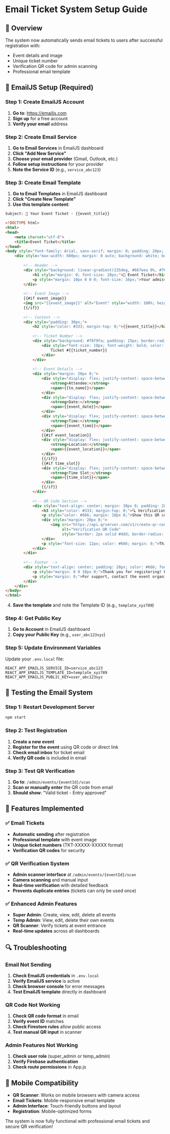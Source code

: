 # Email Ticket System Setup Guide

## 🎯 Overview
The system now automatically sends email tickets to users after successful registration with:
- Event details and image
- Unique ticket number
- Verification QR code for admin scanning
- Professional email template

## 🔧 EmailJS Setup (Required)

### Step 1: Create EmailJS Account
1. **Go to**: https://emailjs.com
2. **Sign up** for a free account
3. **Verify your email** address

### Step 2: Create Email Service
1. **Go to Email Services** in EmailJS dashboard
2. **Click "Add New Service"**
3. **Choose your email provider** (Gmail, Outlook, etc.)
4. **Follow setup instructions** for your provider
5. **Note the Service ID** (e.g., `service_abc123`)

### Step 3: Create Email Template
1. **Go to Email Templates** in EmailJS dashboard
2. **Click "Create New Template"**
3. **Use this template content**:

```html
Subject: 🎫 Your Event Ticket - {{event_title}}

<!DOCTYPE html>
<html>
<head>
    <meta charset="utf-8">
    <title>Event Ticket</title>
</head>
<body style="font-family: Arial, sans-serif; margin: 0; padding: 20px; background-color: #f5f5f5;">
    <div style="max-width: 600px; margin: 0 auto; background: white; border-radius: 10px; overflow: hidden; box-shadow: 0 4px 6px rgba(0,0,0,0.1);">
        
        <!-- Header -->
        <div style="background: linear-gradient(135deg, #667eea 0%, #764ba2 100%); color: white; padding: 30px; text-align: center;">
            <h1 style="margin: 0; font-size: 28px;">🎫 Event Ticket</h1>
            <p style="margin: 10px 0 0 0; font-size: 16px;">Your admission pass</p>
        </div>
        
        <!-- Event Image -->
        {{#if event_image}}
        <img src="{{event_image}}" alt="Event" style="width: 100%; height: 200px; object-fit: cover;">
        {{/if}}
        
        <!-- Content -->
        <div style="padding: 30px;">
            <h2 style="color: #333; margin-top: 0;">{{event_title}}</h2>
            
            <!-- Ticket Number -->
            <div style="background: #f8f9fa; padding: 15px; border-radius: 5px; margin: 20px 0; text-align: center;">
                <div style="font-size: 18px; font-weight: bold; color: #333;">
                    Ticket #{{ticket_number}}
                </div>
            </div>
            
            <!-- Event Details -->
            <div style="margin: 20px 0;">
                <div style="display: flex; justify-content: space-between; padding: 10px 0; border-bottom: 1px solid #eee;">
                    <strong>Attendee:</strong>
                    <span>{{to_name}}</span>
                </div>
                <div style="display: flex; justify-content: space-between; padding: 10px 0; border-bottom: 1px solid #eee;">
                    <strong>Date:</strong>
                    <span>{{event_date}}</span>
                </div>
                <div style="display: flex; justify-content: space-between; padding: 10px 0; border-bottom: 1px solid #eee;">
                    <strong>Time:</strong>
                    <span>{{event_time}}</span>
                </div>
                {{#if event_location}}
                <div style="display: flex; justify-content: space-between; padding: 10px 0; border-bottom: 1px solid #eee;">
                    <strong>Location:</strong>
                    <span>{{event_location}}</span>
                </div>
                {{/if}}
                {{#if time_slot}}
                <div style="display: flex; justify-content: space-between; padding: 10px 0; border-bottom: 1px solid #eee;">
                    <strong>Time Slot:</strong>
                    <span>{{time_slot}}</span>
                </div>
                {{/if}}
            </div>
            
            <!-- QR Code Section -->
            <div style="text-align: center; margin: 30px 0; padding: 20px; background: #f8f9fa; border-radius: 5px;">
                <h3 style="color: #333; margin-top: 0;">🔍 Verification QR Code</h3>
                <p style="color: #666; margin: 10px 0;">Show this QR code at the event entrance</p>
                <div style="margin: 20px 0;">
                    <img src="https://api.qrserver.com/v1/create-qr-code/?size=200x200&data={{verification_qr}}" 
                         alt="Verification QR Code" 
                         style="border: 2px solid #ddd; border-radius: 5px;">
                </div>
                <p style="font-size: 12px; color: #666; margin: 0;">This QR code is unique to your ticket</p>
            </div>
        </div>
        
        <!-- Footer -->
        <div style="text-align: center; padding: 20px; color: #666; font-size: 12px; background: #f8f9fa;">
            <p style="margin: 0 0 10px 0;">Thank you for registering! Please arrive 15 minutes before your scheduled time.</p>
            <p style="margin: 0;">For support, contact the event organizer.</p>
        </div>
    </div>
</body>
</html>
```

4. **Save the template** and note the Template ID (e.g., `template_xyz789`)

### Step 4: Get Public Key
1. **Go to Account** in EmailJS dashboard
2. **Copy your Public Key** (e.g., `user_abc123xyz`)

### Step 5: Update Environment Variables
Update your `.env.local` file:

```env
REACT_APP_EMAILJS_SERVICE_ID=service_abc123
REACT_APP_EMAILJS_TEMPLATE_ID=template_xyz789
REACT_APP_EMAILJS_PUBLIC_KEY=user_abc123xyz
```

## 🚀 Testing the Email System

### Step 1: Restart Development Server
```bash
npm start
```

### Step 2: Test Registration
1. **Create a new event**
2. **Register for the event** using QR code or direct link
3. **Check email inbox** for ticket email
4. **Verify QR code** is included in email

### Step 3: Test QR Verification
1. **Go to**: `/admin/events/{eventId}/scan`
2. **Scan or manually enter** the QR code from email
3. **Should show**: "Valid ticket - Entry approved"

## 🎯 Features Implemented

### ✅ Email Tickets
- **Automatic sending** after registration
- **Professional template** with event image
- **Unique ticket numbers** (TKT-XXXXX-XXXXX format)
- **Verification QR codes** for security

### ✅ QR Verification System
- **Admin scanner interface** at `/admin/events/{eventId}/scan`
- **Camera scanning** and manual input
- **Real-time verification** with detailed feedback
- **Prevents duplicate entries** (tickets can only be used once)

### ✅ Enhanced Admin Features
- **Super Admin**: Create, view, edit, delete all events
- **Temp Admin**: View, edit, delete their own events
- **QR Scanner**: Verify tickets at event entrance
- **Real-time updates** across all dashboards

## 🔍 Troubleshooting

### Email Not Sending
1. **Check EmailJS credentials** in `.env.local`
2. **Verify EmailJS service** is active
3. **Check browser console** for error messages
4. **Test EmailJS template** directly in dashboard

### QR Code Not Working
1. **Check QR code format** in email
2. **Verify event ID** matches
3. **Check Firestore rules** allow public access
4. **Test manual QR input** in scanner

### Admin Features Not Working
1. **Check user role** (super_admin or temp_admin)
2. **Verify Firebase authentication**
3. **Check route permissions** in App.js

## 📱 Mobile Compatibility

- **QR Scanner**: Works on mobile browsers with camera access
- **Email Tickets**: Mobile-responsive email template
- **Admin Interface**: Touch-friendly buttons and layout
- **Registration**: Mobile-optimized forms

The system is now fully functional with professional email tickets and secure QR verification!
